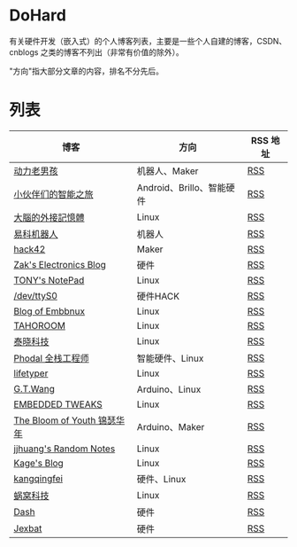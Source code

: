 # DoHard
有关硬件开发（嵌入式）的个人博客列表，主要是一些个人自建的博客，CSDN、cnblogs 之类的博客不列出（非常有价值的除外）。

"方向"指大部分文章的内容，排名不分先后。

# 列表

| 博客| 方向 | RSS 地址| 
| --------| ---- | -----|
|[动力老男孩](http://www.diy-robots.com/) | 机器人、Maker |[RSS](http://www.diy-robots.com/?feed=rss2) |
|[小伙伴们的智能之旅](http://www.brobwind.com/) | Android、Brillo、智能硬件 |[RSS](http://www.brobwind.com/feed)|
|[大腦的外接記憶體](http://jayextmemo.blogspot.kr/)| Linux |[RSS](http://jayextmemo.blogspot.com/feeds/posts/default)|
|[易科机器人](http://blog.exbot.net/)| 机器人 |[RSS](http://blog.exbot.net/feed)|
|[hack42](http://hack42.com/) | Maker |[RSS](http://hack42.com/rss)|
|[Zak's Electronics Blog](http://blog.zakkemble.co.uk/)| 硬件 |[RSS](http://blog.zakkemble.co.uk/feed/)|
|[TONY's NotePad ](http://www.hexiongjun.com/)| Linux |[RSS](http://www.hexiongjun.com/?feed=rss2)|
|[/dev/ttyS0](http://www.devttys0.com/)| 硬件HACK |[RSS](http://www.devttys0.com/feed/)|
|[Blog of Embbnux](http://www.embbnux.com/)| Linux |[RSS](	http://www.embbnux.com/feed/)|
|[TAHOROOM](http://www.tahoroom.com/)| Linux |[RSS](http://www.tahoroom.com/feed)|
|[泰晓科技](http://tinylab.org/)| Linux |[RSS](http://tinylab.org/rss.xml)|
|[Phodal 全栈工程师](https://www.phodal.com/blog/)| 智能硬件、Linux |[RSS](https://www.phodal.com/blog/feeds/rss/)|
|[lifetyper](https://www.lifetyper.com/)| Linux |[RSS](https://www.lifetyper.com/feed)|
|[G.T.Wang](http://blog.gtwang.org/)| Arduino、Linux|[RSS](http://blog.gtwang.org/feed/)|
|[EMBEDDED TWEAKS](http://embeddedtweaks.com/)| Linux |[RSS](http://embeddedtweaks.com/feed/)|
|[The Bloom of Youth 锦瑟华年](http://kuangqi.me/)| Arduino、Maker |[RSS](http://kuangqi.me/atom.xml)|
|[jjhuang's Random Notes](http://alberthuang314.blogspot.kr/)| Linux |[RSS](http://alberthuang314.blogspot.com/feeds/posts/default)|
|[Kage's Blog](http://blog.kfatso.com)| Linux | [RSS](http://blog.kfatso.com/feeds/all.atom.xml)|
|[kangqingfei](http://kangqingfei.cn/)| 硬件、Linux| [RSS](http://kangqingfei.cn/atom.xml)|
|[蜗窝科技](http://www.wowotech.net/) | Linux |[RSS](http://www.wowotech.net/rss.php)|
|[Dash](http://purplepalmdash.github.io/)| 硬件 |[RSS](http://purplepalmdash.github.io/atom.xml)|
|[Jexbat](http://jexbat.com/)| 硬件 |[RSS](http://jexbat.com/atom.xml)|

